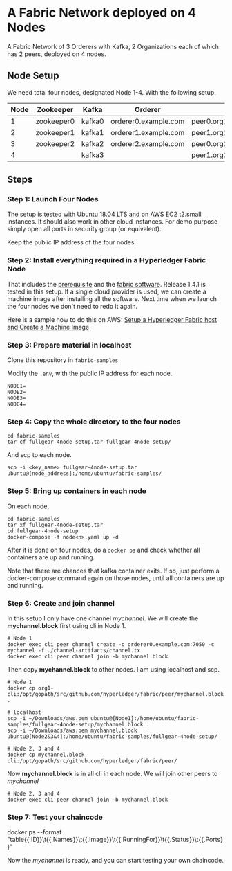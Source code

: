 # A Fabric Network deployed on 4 Nodes
A Fabric Network of 3 Orderers with Kafka, 2 Organizations each of which has 2 peers, deployed on 4 nodes.
## Node Setup
We need total four nodes, designated Node 1-4. With the following setup.

| Node | Zookeeper | Kafka | Orderer | Peer | CLI |
| --- | --- | --- | --- | --- | --- |
| 1 | zookeeper0 | kafka0 | orderer0.example.com | peer0.org1.example.com|cli |
| 2 | zookeeper1 | kafka1 | orderer1.example.com | peer1.org1.example.com|cli |
| 3 | zookeeper2 | kafka2 | orderer2.example.com | peer0.org2.example.com|cli |
| 4 | | kafka3 | | peer1.org2.example.com |cli|

## Steps

### Step 1: Launch Four Nodes
The setup is tested with Ubuntu 18.04 LTS and on AWS EC2 t2.small instances. It should also work in other cloud instances.
For demo purpose simply open all ports in security group (or equivalent).

Keep the public IP address of the four nodes.

### Step 2: Install everything required in a Hyperledger Fabric Node
That includes the [prerequisite](https://hyperledger-fabric.readthedocs.io/en/latest/prereqs.html) and the [fabric software](https://hyperledger-fabric.readthedocs.io/en/latest/install.html). Release 1.4.1 is tested in this setup. If a single cloud provider is used,
we can create a machine image after installing all the software. Next time when we launch the four nodes we don't need to redo it again.

Here is a sample how to do this on AWS: [Setup a Hyperledger Fabric host and Create a Machine Image](https://medium.com/@kctheservant/setup-a-hyperledger-fabric-host-and-create-a-machine-image-682859fd58ba)

### Step 3: Prepare material in localhost
Clone this repository in `fabric-samples`

Modify the `.env`, with the public IP address for each node.

```
NODE1=
NODE2=
NODE3=
NODE4=
```

### Step 4: Copy the whole directory to the four nodes
```
cd fabric-samples
tar cf fullgear-4node-setup.tar fullgear-4node-setup/
```
And scp to each node.
```
scp -i <key_name> fullgear-4node-setup.tar ubuntu@[node_address]:/home/ubuntu/fabric-samples/
```

### Step 5: Bring up containers in each node
On each node,
```
cd fabric-samples
tar xf fullgear-4node-setup.tar
cd fullgear-4node-setup
docker-compose -f node<n>.yaml up -d
```
After it is done on four nodes, do a `docker ps` and check whether all containers are up and running.

Note that there are chances that kafka container exits. If so, just perform a docker-compose command again on those nodes, until all containers are up and running.

### Step 6: Create and join channel
In this setup I only have one channel *mychannel*. We will create the **mychannel.block** first using cli in Node 1. 

```
# Node 1
docker exec cli peer channel create -o orderer0.example.com:7050 -c mychannel -f ./channel-artifacts/channel.tx
docker exec cli peer channel join -b mychannel.block
```
Then copy **mychannel.block** to other nodes. I am using localhost and scp.
```
# Node 1
docker cp org1-cli:/opt/gopath/src/github.com/hyperledger/fabric/peer/mychannel.block .

# localhost
scp -i ~/Downloads/aws.pem ubuntu@[Node1]:/home/ubuntu/fabric-samples/fullgear-4node-setup/mychannel.block .
scp -i ~/Downloads/aws.pem mychannel.block ubuntu@[Node2&3&4]:/home/ubuntu/fabric-samples/fullgear-4node-setup/

# Node 2, 3 and 4
docker cp mychannel.block cli:/opt/gopath/src/github.com/hyperledger/fabric/peer/
```

Now **mychannel.block** is in all cli in each node. We will join other peers to *mychannel*

```
# Node 2, 3 and 4
docker exec cli peer channel join -b mychannel.block
```

### Step 7: Test your chaincode
docker ps --format "table{{.ID}}\t{{.Names}}\t{{.Image}}\t{{.RunningFor}}\t{{.Status}}\t{{.Ports}}"

Now the *mychannel* is ready, and you can start testing your own chaincode.
